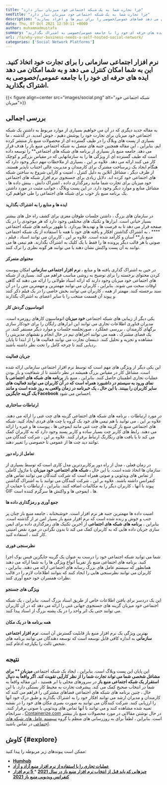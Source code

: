 ```yaml
---
title: "چرا تجارت شما به یک شبکه اجتماعی خود میزبان نیاز دارد" 
seoTitle: "چرا تجارت شما به یک شبکه اجتماعی خود میزبان نیاز دارد" 
description: "برای کسب اطلاعات در مورد مزایای شبکه اجتماعی خود میزبان برای تجارت ، این مقاله را دنبال کنید. به شما امکان می دهد فضاهای عمومی/خصوصی را برای تیم ها و افراد بسازید." 
date: Thu, 07 Oct 2021 12:59:11 +0000
author: muhammadmustafa
summary: "نرم افزار اجتماعی سازمانی را برای تجارت خود اتخاذ کنید. این به شما امکان کنترل می دهد و به شما امکان می دهد ایده های حرفه ای خود را با جامعه عمومی/خصوصی به اشتراک بگذارید." 
url: /fa/why-your-business-needs-a-self-hosted-social-network/
categories: ['Social Network Platforms']
---
```


## نرم افزار اجتماعی سازمانی را برای تجارت خود اتخاذ کنید. این به شما امکان کنترل می دهد و به شما امکان می دهد ایده های حرفه ای خود را با جامعه عمومی/خصوصی به اشتراک بگذارید.

{{< figure align=center src="images/social.png" alt="شبکه اجتماعی خود میزبان">}}


## بررسی اجمالی
به مقاله جدید دیگری که در آن می خواهیم بسیاری از موارد مربوط به داشتن یک شبکه اجتماعی خود میزبان برای تجارت خود را پوشش دهیم ، خوش آمدید. در گذشته ، ما بسیاری از پست های وبلاگ را در طیف گسترده ای از محصولات منبع باز منتشر کرده ایم. بنابراین ، این مقاله همچنین جنبه های متصل به شبکه اجتماعی منبع باز را هدف قرار می دهد. جامعه منبع باز بسیاری از برنامه های شبکه های اجتماعی** را توسعه داده است که طیف گسترده ای از ویژگی ها را به سازمانهایی که در مقیاس بزرگتر و کوچک کار می کنند ارائه می دهد. علاوه بر این ، بسیاری از ملاحظات مهم دیگر وجود دارد که هنگام ایجاد یک زیرساخت مشترک برای کارمندان و مدیریت عالی اجتناب ناپذیر هستند.
از طرف دیگر ، مشاغل آنلاین به دلیل کنترل ، امنیت و کارآیی شروع به ساختن شبکه های اجتماعی خود کرده اند. دلایل زیادی برای جستجوی نرم افزار شبکه های اجتماعی خود میزبان برای تجارت شما مانند رمزگذاری داده ، اشتراک دانش ، بینش داده ها ، مشاغل منابع و موارد دیگر وجود دارد. در این پست وبلاگ ، جوانب مثبت در مورد داشتن یک برنامه منبع باز خوب برای شبکه های اجتماعی را طی خواهیم کرد.

#### ایده ها و منابع را به اشتراک بگذارید
در سازمان های بزرگ ، داشتن جلسات طوفان مغزی برای کشف راه حل های بیشتر بسیار حیاتی است. ابزارها و تکنیک های مختلفی وجود دارد که هر موجودی را در یک صفحه قرار می دهد تا به فرصت ها و تهدیدها بپردازد. با ظهور برنامه های شبکه اجتماعی  ****  ، به اشتراک گذاشتن افکار و یافته های خود با همه با استفاده از یک شبکه اجتماعی منبع باز** آسان و کارآمد شده است. علاوه بر این ، کاربران می توانند اسناد ، فیلم ، صوتی یا هر قالب دیگر پرونده ها را فقط با یک کلیک به اشتراک بگذارند. هم تیمی ها می توانند به آن پست واکنش نشان دهند یا می توانند هر گونه نظری را ترک کنند.

#### محتوای متمرکز
در حین به اشتراک گذاری یافته ها و منابع ،  **نرم افزار اجتماعی سازمانی**  امکان پیوست کردن محتوای برجسته را برای توضیح به روشی مناسب فراهم می کند. بسیاری از شبکه های اجتماعی خود میزبان وجود دارند که ارائه اسناد طولانی را ارائه می دهند که گاهی اوقات سخت می شوند. بنابراین ، کاربران می توانند مهمترین و مهمترین متن را در آن سند برجسته کنند. مهمتر از همه ، کاربران می توانند بخش خاصی را در یک فیلم ذکر کنند و پیوند آن قسمت منتخب را با سایر اعضای به اشتراک بگذارند.

#### اتوماسیون گردش کار
یکی دیگر از زیبایی های شبکه اجتماعی  **خود میزبان**  اتوماسیون کارهای روزمره است. مدیران فناوری اطلاعات تجاری می توانند این ابزارهای رایگان را برای خودکار سازی برگهای کارمندان ، بررسی عملکرد ، صورتجلسه جلسات و موارد دیگر مستقر کنند. در یک فضای مشترک ، همه می توانند اجراهای تیم در حال انجام و نقشهای مدیریتی را مشاهده و تجزیه و تحلیل کنند. ذینفعان تجارت می توانند فعالیت ها را از ابتدا تا پایان ردیابی کنند تا چرخه کامل را تحت نظر داشته باشند.

#### جریان فعالیت
این یکی دیگر از ویژگی های مهم است که توسط نرم افزار اجتماعی سازمانی ارائه شده است. مشاغل کار در مقیاس بزرگ همیشه در نظر داشتند تا از شفافیت و باز بودن عملیات تجاری اطمینان حاصل کنند. بنابراین ، منبع باز **برنامه های شبکه های اجتماعی  **با نمای ورود به سیستم در داشبورد همراه است که در آن کاربران می توانند فعالیت های سایر کاربران را ببینند. با این حال ، یک خبرنامه در زمان واقعی به روز شده است و مانند یک گزینه جایگزین**   Facebook** احساس می شود.

#### ارتباطات ساختاری
در مورد ارتباطات ، برنامه های شبکه های اجتماعی گزینه های چت غنی را ارائه می دهند. علاوه بر این ، می توانید با هم تیمی های خود یک گروه یا چت های فردی ایجاد کنید. شبکه های اجتماعی منبع باز گزینه های چت غنی مانند ایموجی ها ، پیوست ها و غیره را ارائه می دهند. رابط های کاربر چت بسیار ساده و کاربر پسند وجود دارد که به کاربران کمک می کند تا با بافت های رنگارنگ ارتباط برقرار کنند. علاوه بر این ، شرکت کنندگان می توانند دید چت ها از عمومی تا خصوصی را تغییر دهند.

#### تعامل از راه دور
در زمان فعلی ، مدل از راه دور پرکاربردترین مدل کاری است که توسط بسیاری از سازمان ها اتخاذ شده است. با این حال  **، شبکه های اجتماعی خود میزبان**  با ماژول کاملی از تماس های ویدئویی و صوتی همراه است که شرکت کنندگان می توانند تماس های کنفرانس داشته باشند. علاوه بر این ، شرکت کنندگان می توانند با به اشتراک گذاشتن پیوند با آنها ، کاربران دیگر را به مکالمات اضافه کنند. بنابراین ، ارتباطات با حمایت از GIF ها ، ایموجی ها و واکنش ها سرگرم کننده است.

#### جمع آوری و رمزگذاری داده ها
امنیت داده ها مهمترین جنبه هر نرم افزار است. خوشبختانه ، جامعه منبع باز چنان پر جنب و جوش و زنده شده است که نرم افزار منبع باز بسیار امن تر از گذشته است. بنابراین ،  **برنامه های شبکه های اجتماعی**  از آخرین تکنیک های رمزگذاری داده برای ایمن سازی جریان داده هایی که به کاربران کمک می کند تا بدون نگرانی در مورد نقض امنیتی کار کنند ، استفاده کنید.

#### نظرسنجی فوری
شما می توانید شبکه اجتماعی خود را درست به عنوان یک گزینه جایگزین فیس بوک اجرا کنید. برنامه های اجتماعی منبع باز تقریباً انواع ویژگی ها را به شما ارائه می دهند همانطور که سیستم عامل های بزرگ رسانه های اجتماعی ارائه می دهند. بنابراین ، کاربران می توانند نظرسنجی هایی را ایجاد کنند که بتوانند اطلاعات لازم را در قالب نظرات همسران خود جمع آوری کنند.

#### ویژگی های جستجو
این یک دردسر برای یافتن اطلاعات خاص از طریق اسناد بزرگ است. بنابراین ، یک شبکه اجتماعی خود میزبان گزینه های جستجوی جهانی غنی را ارائه می دهد که در آن کاربران می توانند حتی یک اثر واحد را در یک پشته بزرگ از اسناد پیدا کنند.

#### همه برنامه ها در یک مکان
بهترین ویژگی یک نرم افزار منبع باز قابلیت گسترش آن است.  **نرم افزار اجتماعی سازمانی**  به اندازه کافی قابل توسعه است که توسعه دهندگان می توانند برنامه های شخص ثالث را یکپارچه ادغام کنند.

## نتیجه
این پایان این پست وبلاگ است. بنابراین ، ایجاد یک شبکه اجتماعی **میزبان ** برای مشاغل شخصی شما می تواند تجارت شما را از نظر کارآیی تقویت کند. اگر واقعاً به دنبال استقرار یک شبکه اجتماعی منبع باز**  در سرورهای محلی یا ابر هستید ، این مقاله واقعاً به شما در انتخاب صحیح کمک می کند. پیشرفت تجارت به محیط کار بستگی دارد. با این حال ، چنین برنامه های شبکه های اجتماعی فضاهای مشترکی را فراهم می کنند که کارمندان و مدیران ارشد می توانند افکار خود را به اشتراک بگذارند و طبق درک خود آنها را ارزیابی کنند. شرکت کنندگان می توانند به صورت بصری مکان های خود را در نقشه تعبیه شده مشاهده کنند و می توانند با آنها تماس های ویدئویی یا صوتی برقرار کنند.
سرانجام ، [Containerize.com][1] در حال نوشتن مقالاتی در مورد محصولات منبع باز بیشتر است. بنابراین ، لطفاً برای به روزرسانی های منظم با گروه [سیستم عامل های شبکه های اجتماعی][2] در تماس باشید.

## کاوش   {#explore}
ممکن است پیوندهای زیر مربوطه را پیدا کنید:
  * **[Humhub][3]**
  * **[عملیات تجاری را با استفاده از نرم افزار منبع آزاد و آزاد][4]**
  * **[چیزهایی که باید قبل از انتخاب نرم افزار منبع باز در سال 2021][5]**
  *[ **5 نرم افزار کنفرانس ویدیویی منبع باز 2021** ][6]

  
[1]: https://www.containerize.com/
[2]: https://products.containerize.com/social-network-platforms/
[3]: https://products.containerize.com/social-network-platforms/humhub/
[4]: https://blog.containerize.com/blogging/automate-business-operations-using-open-source-software/
[5]: https://blog.containerize.com/cmdb-software/things-to-review-before-opting-open-source-software-in-2021/
[6]: https://blog.containerize.com/video-conferencing-software/top-5-open-source-video-conferencing-software-of-2021/
